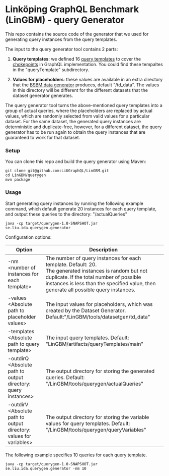# Linköping GraphQL Benchmark (LinGBM) - query Generator
This repo contains the source code of the generator that we used for generating query instances from the query templates.

The input to the query generator tool contains 2 parts:

1. **Query templates**: we defined 16 [query templates](https://docs.google.com/document/d/1-t2RxAcZMo47JPXBh9nZBlGhKKmH433ZuCCPg9W55ZE/edit?usp=sharing) to cover the [chokepoints](https://github.com/LiUGraphQL/LinGBM/wiki/Choke-Points-for-a-GraphQL-Performance-Benchmark) in GraphQL implementation. You could find these tempaltes in the "queryTemplate" subdirectory.

2. **Values for placeholders**: these values are available in an extra directory that the [BSBM data generator](http://wifo5-03.informatik.uni-mannheim.de/bizer/berlinsparqlbenchmark/spec/BenchmarkRules/index.html#datagenerator) 
produces, default "/td_data". The values in this directory will be different for the different datasets that the dataset generator generates.

The query generator tool turns the above-mentioned query templates into a group of actual queries, where the placeholders are replaced by actual values, which are randomly selected from valid values for a particular dataset. For the same dataset, the generated query instances are deterministic and duplicate-free, however, for a different dataset, the query generator has to be run again to obtain the query instances that are guaranteed to work for that dataset.

### Setup

You can clone this repo and build the query generator using Maven:

```
git clone git@github.com:LiUGraphQL/LinGBM.git
cd LinGBM/querygen
mvn package
```

### Usage

Start generating query instances by running the following example command, which default generate 20 instances for each query template, and output these queries to the directory: "/actualQueries"

```
java -cp target/querygen-1.0-SNAPSHOT.jar se.liu.ida.querygen.generator
```

Configuration options:

| Option | Description |
| ------ | ------|
|-nm \<number of instances for each template> |The number of query instances for each template. Default: 20. <br> The generated instances is random but not duplicate. If the total number of possible instances is less than the specified value, then generate all possible query instances.| 
|-values \<Absolute path to placeholder values> |The input values for placeholders, which was created by the Dataset Generator. Default:"/LinGBM/tools/datasetgen/td_data"|
|-templates \<Absolute path to query template> |The input query templates. Default: "LinGBM/artifacts/queryTemplates/main"| 
|-outdirQ \<Absolute path to output directory: query instances> |The output directory for storing the generated queries. Default: "/LinGBM/tools/querygen/actualQueries"|
|-outdirV \<Absolute path to output directory: values for variables> |The output directory for storing the variable values for query templates. Default: "/LinGBM/tools/querygen/queryVariables"|

The following example specifies 10 queries for each query template.

```
java -cp target/querygen-1.0-SNAPSHOT.jar se.liu.ida.querygen.generator -nm 10
```
